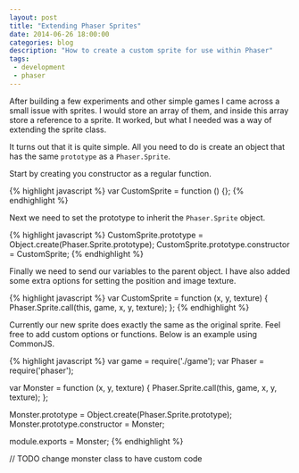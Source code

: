 ```yaml
---
layout: post
title: "Extending Phaser Sprites"
date: 2014-06-26 18:00:00
categories: blog
description: "How to create a custom sprite for use within Phaser"
tags:
 - development
 - phaser
---
```


After building a few experiments and other simple games I came across a small issue with sprites. I would store an array of them, and inside this array store a reference to a sprite. It worked, but what I needed was a way of extending the sprite class.

It turns out that it is quite simple. All you need to do is create an object that has the same `prototype` as a `Phaser.Sprite`.

Start by creating you constructor as a regular function.

{% highlight javascript %}
var CustomSprite = function () {};
{% endhighlight %}

Next we need to set the prototype to inherit the `Phaser.Sprite` object.

{% highlight javascript %}
CustomSprite.prototype = Object.create(Phaser.Sprite.prototype);
CustomSprite.prototype.constructor = CustomSprite;
{% endhighlight %}

Finally we need to send our variables to the parent object. I have also added some extra options for setting the position and image texture.

{% highlight javascript %}
var CustomSprite = function (x, y, texture) {
  Phaser.Sprite.call(this, game, x, y, texture);
};
{% endhighlight %}

Currently our new sprite does exactly the same as the original sprite. Feel free to add custom options or functions. Below is an example using CommonJS.

{% highlight javascript %}
var game = require('./game');
var Phaser = require('phaser');

var Monster = function (x, y, texture) {
  Phaser.Sprite.call(this, game, x, y, texture);
};

Monster.prototype = Object.create(Phaser.Sprite.prototype);
Monster.prototype.constructor = Monster;

module.exports = Monster;
{% endhighlight %}


// TODO change monster class to have custom code
